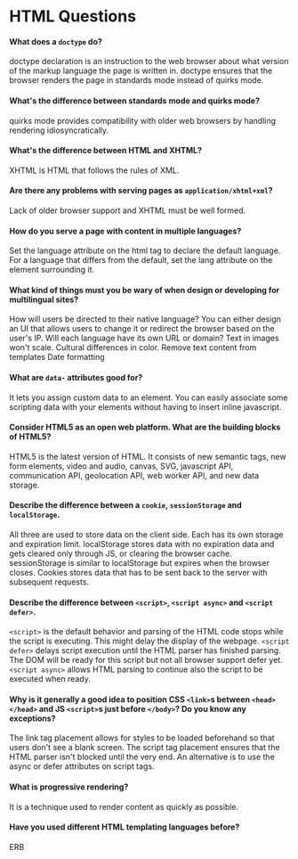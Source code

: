 # HTML Questions

#### What does a `doctype` do?
doctype declaration is an instruction to the web browser about what version of the markup language the page is written in. doctype ensures that the browser renders the page in standards mode instead of quirks mode.
#### What's the difference between standards mode and quirks mode?
quirks mode provides compatibility with older web browsers by handling rendering idiosyncratically.
#### What's the difference between HTML and XHTML?
XHTML is HTML that follows the rules of XML.
#### Are there any problems with serving pages as `application/xhtml+xml`?
Lack of older browser support and XHTML must be well formed.
#### How do you serve a page with content in multiple languages?
Set the language attribute on the html tag to declare the default language. For a language that differs from the default, set the lang attribute on the element surrounding it.
#### What kind of things must you be wary of when design or developing for multilingual sites?
How will users be directed to their native language? You can either design an UI that allows users to change it or redirect the browser based on the user's IP. Will each language have its own URL or domain?
Text in images won't scale.
Cultural differences in color.
Remove text content from templates
Date formatting
#### What are `data-` attributes good for?
It lets you assign custom data to an element. You can easily associate some scripting data with your elements without having to insert inline javascript.
#### Consider HTML5 as an open web platform. What are the building blocks of HTML5?
HTML5 is the latest version of HTML. It consists of new semantic tags, new form elements, video and audio, canvas, SVG, javascript API, communication API, geolocation API, web worker API, and new data storage.
#### Describe the difference between a `cookie`, `sessionStorage` and `localStorage`.
All three are used to store data on the client side. Each has its own storage and expiration limit. localStorage stores data with no expiration data and gets cleared only through JS, or clearing the browser cache. sessionStorage is similar to localStorage but expires when the browser closes. Cookies stores data that has to be sent back to the server with subsequent requests.
#### Describe the difference between `<script>`, `<script async>` and `<script defer>`.
`<script>` is the default behavior and parsing of the HTML code stops while the script is executing. This might delay the display of the webpage.
`<script defer>` delays script execution until the HTML parser has finished parsing. The DOM will be ready for this script but not all browser support defer yet.
`<script async>` allows HTML parsing to continue also the script to be executed when ready.
#### Why is it generally a good idea to position CSS `<link>`s between `<head></head>` and JS `<script>`s just before `</body>`? Do you know any exceptions?
The link tag placement allows for styles to be loaded beforehand so that users don't see a blank screen. The script tag placement ensures that the HTML parser isn't blocked until the very end. An alternative is to use the async or defer attributes on script tags.
#### What is progressive rendering?
It is a technique used to render content as quickly as possible.
#### Have you used different HTML templating languages before?
ERB
